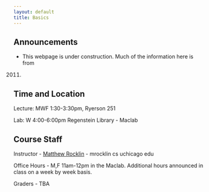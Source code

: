 ```yaml
---
layout: default
title: Basics
---
```


Announcements
-------------

* This webpage is under construction. Much of the information here is from
2011.

Time and Location
-----------------

Lecture: MWF 1:30-3:30pm, Ryerson 251

Lab: W 4:00-6:00pm  Regenstein Library - Maclab

Course Staff
------------

Instructor - [Matthew Rocklin](http://matthewrocklin.com) - mrocklin cs uchicago edu

Office Hours - M,F 11am-12pm in the Maclab. Additional hours announced in class on a week by week basis. 

Graders - TBA

